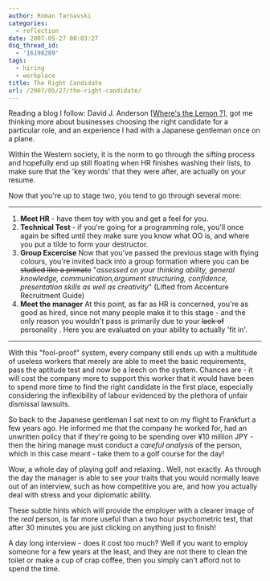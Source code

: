 ```yaml
---
author: Roman Tarnavski
categories:
  - reflection
date: 2007-05-27 00:03:27
dsq_thread_id:
  - '16198289'
tags:
  - hiring
  - workplace
title: The Right Candidate
url: /2007/05/27/the-right-candidate/
---
```


Reading a blog I follow: David J. Anderson [[Where's the Lemon ?](http://www.agilemanagement.net/Articles/Weblog/WherestheLemon.html)], got me thinking more about businesses choosing the right candidate for a particular role, and an experience I had with a Japanese gentleman once on a plane.

Within the Western society, it is the norm to go through the sifting process and hopefully end up still floating when HR finishes washing their lists, to make sure that the 'key words' that they were after, are actually on your resume.

Now that you're up to stage two, you tend to go through several more:

---

1. **Meet HR** - have them toy with you and get a feel for you.
1. **Technical Test** - if you're going for a programming role, you'll once again be sifted until they make sure you know what OO is, and where you put a tilde to form your destructor.
1. **Group Excercise**
    Now that you've passed the previous stage with flying colours, you're invited back into a group formation where you can be <s>studied like a primate</s> "_assessed on your thinking ability, general knowledge, communication,argument structuring, confidence, presentation skills as well as creativity_" (Lifted from Accenture Recruitment Guide)
1. **Meet the manager**
    At this point, as far as HR is concerned, you're as good as hired, since not many people make it to this stage - and the only reason you wouldn't pass is primarily due to your ~~lack of~~ personality . Here you are evaluated on your ability to actually 'fit in'.
---

With this "fool-proof" system, every company still ends up with a multitude of useless workers that merely are able to meet the basic requirements, pass the aptitude test and now be a leech on the system. Chances are - it will cost the company more to support this worker that it would have been to spend more time to find the right candidate in the first place, especially considering the inflexibility of labour evidenced by the plethora of unfair dismissal lawsuits.

So back to the Japanese gentleman I sat next to on my flight to Frankfurt a few years ago. He informed me that the company he worked for, had an unwritten policy that if they're going to be spending over ¥10 million JPY - then the hiring manage must conduct a _careful analysis_ of the person, which in this case meant - take them to a golf course for the day!
  
Wow, a whole day of playing golf and relaxing.. Well, not exactly. As through the day the manager is able to see your traits that you would normally leave out of an interview, such as how competitive you are, and how you actually deal with stress and your diplomatic ability.

These subtle hints which will provide the employer with a clearer image of the _real_ person, is far more useful than a two hour psychometric test, that after 30 minutes you are just clicking on anything just to finish!

A day long interview - does it cost too much? Well if you want to employ someone for a few years at the least, and they are not there to clean the toilet or make a cup of crap coffee, then you simply can't afford not to spend the time.